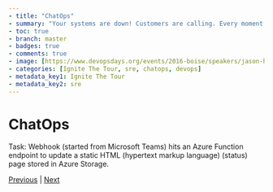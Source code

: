 ```yaml
---
- title: "ChatOps"
- summary: "Your systems are down! Customers are calling. Every moment counts. What do you do?"
- toc: true
- branch: master
- badges: true
- comments: true
- image: [https://www.devopsdays.org/events/2016-boise/speakers/jason-hand.jpg]
- categories: [Ignite The Tour, sre, chatops, devops]
- metadata_key1: Ignite The Tour
- metadata_key2: sre
---
```



# ChatOps

Task: Webhook (started from Microsoft Teams) hits an Azure Function endpoint to update a static HTML (hypertext markup language) (status) page stored in Azure Storage.

[Previous](2020-02-25-ChatOps.html) | [Next](2020-02-25-Supplying-Context-And-Guidance.html)